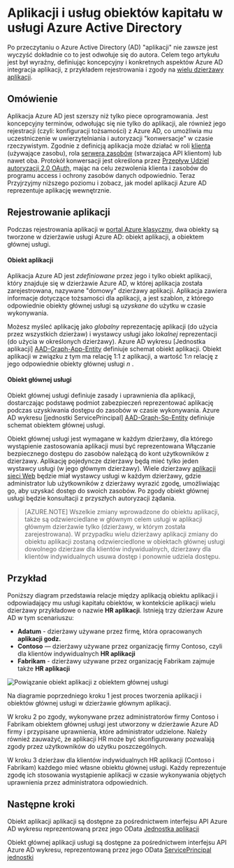 <properties
pageTitle="Aplikacja Azure Active Directory i obiektów wystawcy usługi | Microsoft Azure"
description="Omówienie relacji między aplikacji i usług obiektów kapitału w usługi Azure Active Directory"
documentationCenter="dev-center-name"
authors="bryanla"
manager="mbaldwin"
services="active-directory"
editor=""/>

<tags
ms.service="active-directory"
ms.devlang="na"
ms.topic="article"
ms.tgt_pltfrm="na"
ms.workload="identity"
ms.date="08/10/2016"
ms.author="bryanla;mbaldwin"/>

# <a name="application-and-service-principal-objects-in-azure-active-directory"></a>Aplikacji i usług obiektów kapitału w usługi Azure Active Directory
Po przeczytaniu o Azure Active Directory (AD) "aplikacji" nie zawsze jest wyczyść dokładnie co to jest odwołuje się do autora. Celem tego artykułu jest był wyraźny, definiując koncepcyjny i konkretnych aspektów Azure AD integracja aplikacji, z przykładem rejestrowania i zgody na [wielu dzierżawy aplikacji](active-directory-dev-glossary.md#multi-tenant-application).

## <a name="overview"></a>Omówienie
Aplikacja Azure AD jest szerszy niż tylko piece oprogramowania. Jest koncepcyjny terminów, odwołując się nie tylko do aplikacji, ale również jego rejestracji (czyli: konfiguracji tożsamości) z Azure AD, co umożliwia mu uczestniczenie w uwierzytelniania i autoryzacji "konwersacje" w czasie rzeczywistym. Zgodnie z definicją aplikacja może działać w roli [klienta](active-directory-dev-glossary.md#client-application) (używające zasobu), rola [serwera zasobów](active-directory-dev-glossary.md#resource-server) (stwarzająca API klientom) lub nawet oba. Protokół konwersacji jest określona przez [Przepływ Udziel autoryzacji 2.0 OAuth](active-directory-dev-glossary.md#authorization-grant), mając na celu zezwolenia klienta i zasobów do programu access i ochrony zasobów danych odpowiednio. Teraz Przyjrzyjmy niższego poziomu i zobacz, jak model aplikacji Azure AD reprezentuje aplikację wewnętrznie. 

## <a name="application-registration"></a>Rejestrowanie aplikacji
Podczas rejestrowania aplikacji w [portal Azure klasyczny][AZURE-Classic-Portal], dwa obiekty są tworzone w dzierżawie usługi Azure AD: obiekt aplikacji, a obiektem głównej usługi.

#### <a name="application-object"></a>Obiekt aplikacji
Aplikacja Azure AD jest *zdefiniowane* przez jego i tylko obiekt aplikacji, który znajduje się w dzierżawie Azure AD, w której aplikacja została zarejestrowana, nazywane "domowy" dzierżawy aplikacji. Aplikacja zawiera informacje dotyczące tożsamości dla aplikacji, a jest szablon, z którego odpowiednie obiekty głównej usługi są *uzyskane* do użytku w czasie wykonywania. 

Możesz myśleć aplikację jako *globalny* reprezentację aplikacji (do użycia przez wszystkich dzierżaw) i wystawcy usługi jako *lokalnej* reprezentacji (do użycia w określonych dzierżawy). Azure AD wykresu [Jednostka aplikacji] [ AAD-Graph-App-Entity] definiuje schemat obiekt aplikacji. Obiekt aplikacji w związku z tym ma relację 1:1 z aplikacji, a wartość 1:*n* relację z jego odpowiednie obiekty głównej usługi *n* .

#### <a name="service-principal-object"></a>Obiekt głównej usługi
Obiekt głównej usługi definiuje zasady i uprawnienia dla aplikacji, dostarczając podstawę podmiot zabezpieczeń reprezentować aplikację podczas uzyskiwania dostępu do zasobów w czasie wykonywania. Azure AD wykresu [jednostki ServicePrincipal] [ AAD-Graph-Sp-Entity] definiuje schemat obiektem głównej usługi. 

Obiekt głównej usługi jest wymagane w każdym dzierżawy, dla którego wystąpienie zastosowania aplikacji musi być reprezentowana Włączanie bezpiecznego dostępu do zasobów należącą do kont użytkowników z dzierżawy. Aplikację pojedyncze dzierżawy będą mieć tylko jeden wystawcy usługi (w jego głównym dzierżawy). Wiele dzierżawy [aplikacji sieci Web](active-directory-dev-glossary.md#web-client) będzie miał wystawcy usługi w każdym dzierżawy, gdzie administrator lub użytkowników z dzierżawy wyrazić zgodę, umożliwiając go, aby uzyskać dostęp do swoich zasobów. Po zgody obiekt głównej usługi będzie konsultacji z przyszłych autoryzacji żądania. 

> [AZURE.NOTE] Wszelkie zmiany wprowadzone do obiektu aplikacji, także są odzwierciedlane w głównym celem usługi w aplikacji głównym dzierżawie tylko (dzierżawy, w którym została zarejestrowana). W przypadku wielu dzierżawy aplikacji zmiany do obiektu aplikacji zostaną odzwierciedlone w obiektach głównej usługi dowolnego dzierżaw dla klientów indywidualnych, dzierżawy dla klientów indywidualnych usuwa dostęp i ponownie udziela dostępu.

## <a name="example"></a>Przykład
Poniższy diagram przedstawia relacje między aplikacją obiektu aplikacji i odpowiadający mu usługi kapitału obiektów, w kontekście aplikacji wielu dzierżawy przykładowe o nazwie **HR aplikacji**. Istnieją trzy dzierżaw Azure AD w tym scenariuszu: 

- **Adatum** - dzierżawy używane przez firmę, która opracowanych **aplikacji godz.**
- **Contoso** — dzierżawy używane przez organizację firmy Contoso, czyli dla klientów indywidualnych **HR aplikacji**
- **Fabrikam** - dzierżawy używane przez organizację Fabrikam zajmuje także **HR aplikacji**

![Powiązanie obiekt aplikacji z obiektem głównej usługi](./media/active-directory-application-objects/application-objects-relationship.png)

Na diagramie poprzedniego kroku 1 jest proces tworzenia aplikacji i obiektów głównej usługi w dzierżawie głównym aplikacji.

W kroku 2 po zgody, wykonywane przez administratorów firmy Contoso i Fabrikam obiektem głównej usługi jest utworzony w dzierżawie Azure AD firmy i przypisane uprawnienia, które administrator udzielone. Należy również zauważyć, że aplikacji HR może być skonfigurowany pozwalają zgody przez użytkowników do użytku poszczególnych.

W kroku 3 dzierżaw dla klientów indywidualnych HR aplikacji (Contoso i Fabrikam) każdego mieć własne obiektu głównej usługi. Każdy reprezentuje zgodę ich stosowania wystąpienie aplikacji w czasie wykonywania objętych uprawnienia przez administratora odpowiednich.

## <a name="next-steps"></a>Następne kroki
Obiekt aplikacji aplikacji są dostępne za pośrednictwem interfejsu API Azure AD wykresu reprezentowaną przez jego OData [Jednostka aplikacji][AAD-Graph-App-Entity]

Obiekt głównej aplikacji usługi są dostępne za pośrednictwem interfejsu API Azure AD wykresu, reprezentowaną przez jego OData [ServicePrincipal jednostki][AAD-Graph-Sp-Entity]



<!--Image references-->

<!--Reference style links -->
[AAD-Graph-App-Entity]: https://msdn.microsoft.com/Library/Azure/Ad/Graph/api/entity-and-complex-type-reference#application-entity
[AAD-Graph-Sp-Entity]: https://msdn.microsoft.com/Library/Azure/Ad/Graph/api/entity-and-complex-type-reference#serviceprincipal-entity
[AZURE-Classic-Portal]: https://manage.windowsazure.com